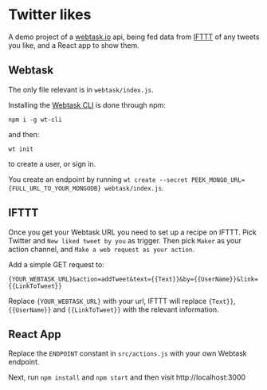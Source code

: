 # Twitter likes
A demo project of a [webtask.io](http://webtask.io) api, being fed data from [IFTTT](http://ifttt.com) of any tweets you like, and a React app to show them.

## Webtask
The only file relevant is in `webtask/index.js`.

Installing the [Webtask CLI](https://github.com/auth0/wt-cli) is done through npm:

```
npm i -g wt-cli
```

and then:

```
wt init
```

to create a user, or sign in.

You create an endpoint by running `wt create --secret PEEK_MONGO_URL={FULL_URL_TO_YOUR_MONGODB} webtask/index.js`.

## IFTTT
Once you get your Webtask URL you need to set up a recipe on IFTTT. Pick Twitter and `New liked tweet by you` as trigger. Then pick `Maker` as your action channel, and `Make a web request as your action`.

Add a simple GET request to:

```
{YOUR_WEBTASK_URL}&action=addTweet&text={{Text}}&by={{UserName}}&link={{LinkToTweet}}
```

Replace `{YOUR_WEBTASK_URL}` with your url, IFTTT will replace `{Text}}`, `{{UserName}}` and `{{LinkToTweet}}` with the relevant information.

## React App
Replace the `ENDPOINT` constant in `src/actions.js` with your own Webtask endpoint.

Next, run `npm install` and `npm start` and then visit http://localhost:3000
